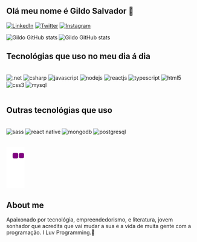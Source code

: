  ## Olá  meu nome é Gildo Salvador 👋

[![LinkedIn](https://img.shields.io/badge/LinkedIn-0077B5?style=for-the-badge&logo=linkedin&logoColor=whit)](https://www.linkedin.com/in/gildosalvador/)
[![Twitter](https://img.shields.io/badge/Twitter-1DA1F2?style=for-the-badge&logo=twitter&logoColor=white)](https://twitter.com/SalvadorGildo)
[![Instagram](https://img.shields.io/badge/Instagram-E4405F?style=for-the-badge&logo=instagram&logoColor=white)](https://www.instagram.com/gildo.savior21/)


![Gildo GitHub stats](https://github-readme-stats.vercel.app/api?username=GildoSavior&show_icons=true&theme=dracula)
![Gildo GitHub stats](https://github-readme-stats.vercel.app/api/top-langs/?username=GildoSavior&theme=blue-green)



## Tecnológias que uso no meu dia á dia

<div style="display: inline_block"><br>
<img align="center"alt=".net" src="https://img.shields.io/badge/.NET-5C2D91?style=for-the-badge&logo=.net&logoColor=white"/>
<img align="center"alt="csharp" src="https://img.shields.io/badge/C%23-239120?style=for-the-badge&logo=c-sharp&logoColor=white"/>
<img align="center"alt="javascript" src="https://img.shields.io/badge/JavaScript-323330?style=for-the-badge&logo=javascript&logoColor=F7DF1E"/>
<img align="center"alt="nodejs" src="https://img.shields.io/badge/Node.js-43853D?style=for-the-badge&logo=node.js&logoColor=white"/>
<img align="center"alt="reactjs" src="https://img.shields.io/badge/React-20232A?style=for-the-badge&logo=react&logoColor=61DAF"/>
<img align="center"alt="typescript" src="https://img.shields.io/badge/TypeScript-007ACC?style=for-the-badge&logo=typescript&logoColor=white"/>
<img align="center"alt="html5" src="https://img.shields.io/badge/HTML5-E34F26?style=for-the-badge&logo=html5&logoColor=white"/>
<img align="center"alt="css3" src="https://img.shields.io/badge/CSS3-1572B6?style=for-the-badge&logo =css3&logoColor=white"/>
<img align="center"alt="mysql" src="https://img.shields.io/badge/MySQL-00000F?style=for-the-badge&logo=mysql&logoColor=white"/>
</div>

<br>

## Outras tecnológias que uso

<div style="display: inline_block"><br>
<img align="center"alt="sass" src="https://img.shields.io/badge/Sass-CC6699?style=for-the-badge&logo=sass&logoColor=white"/>
<img align="center"alt="react native" src="https://img.shields.io/badge/React_Native-20232A?style=for-the-badge&logo=react&logoColor=61DAFB"/>
<img align="center"alt="mongodb" src="https://img.shields.io/badge/MongoDB-4EA94B?style=for-the-badge&logo=mongodb&logoColor=white"/>
<img align="center"alt="postgresql" src="https://img.shields.io/badge/PostgreSQL-316192?style=for-the-badge&logo=postgresql&logoColor=white"/>
</div>

<br>

![snake gif](https://github.com/GildoSavior/GildoSavior/blob/output/github-contribution-grid-snake.gif)

## About me

Apaixonado por tecnológia, empreendedorismo, e literatura, jovem sonhador que acredita que vai mudar a sua e a vida de muita gente com a programação.
I Luv Programming.💖


